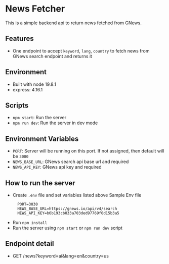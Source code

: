 # News Fetcher

This is a simple backend api to return news fetched from GNews.

## Features

- One endpoint to accept `keyword`, `lang`, `country` to fetch news from GNews search endpoint and returns it

## Environment
- Built with node 19.8.1
- express: 4.16.1

## Scripts
- `npm start`: Run the server
- `npm run dev`: Run the server in dev mode

## Environment Variables
- `PORT`: Server will be running on this port. If not assigned, then default will be `3000`
- `NEWS_BASE_URL`: GNews search api base url and required
- `NEWS_API_KEY`: GNews api key and required

## How to run the server
- Create `.env` file and set variables listed above
 Sample Env file
  ```
    PORT=3030
    NEWS_BASE_URL=https://gnews.io/api/v4/search
    NEWS_API_KEY=b6b193cb033a703ded97769f0d15b3a5
  ```
- Run `npm install`
- Run the server using `npm start` or `npm run dev` script

## Endpoint detail
- GET /news?keyword=ai&lang=en&country=us